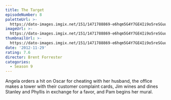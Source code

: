 ```yaml
---
title: The Target
episodeNumber: 8
paletteUrl: >-
  https://dato-images.imgix.net/151/1471788869-e6hqm5G4Y7GE4Ii9o5reSGuu4RF.jpg?auto=enhance&ch=DPR%2CWidth&palette=json
imageUrl: >-
  https://dato-images.imgix.net/151/1471788869-e6hqm5G4Y7GE4Ii9o5reSGuu4RF.jpg?auto=compress%2Cformat&ch=DPR%2CWidth&w=500
thumbnailUrl: >-
  https://dato-images.imgix.net/151/1471788869-e6hqm5G4Y7GE4Ii9o5reSGuu4RF.jpg?auto=enhance&ch=DPR%2CWidth&fit=crop&fm=jpg&h=280&w=500
date: '2012-11-29'
rating: 7.6
director: Brent Forrester
categories:
  - Season 9
---
```


Angela orders a hit on Oscar for cheating with her husband, the office makes a tower with their customer complaint cards, Jim wines and dines Stanley and Phyllis in exchange for a favor, and Pam begins her mural.